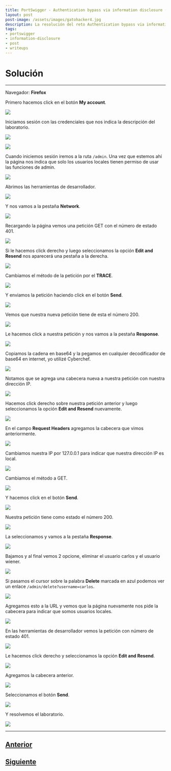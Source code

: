 ```yaml
---
title: PortSwigger - Authentication bypass via information disclosure (sin Burpsuite).
layout: post
post-image: /assets/images/gatohacker4.jpg 
description: La resolución del reto Authentication bypass via information disclosure.
tags:
- portswigger
- information-disclosure
- post
- writeups
---
```

# Solución
---

Navegador: **Firefox**

Primero hacemos click en el botón **My account**.

![](/images/images-portswigger-id/lab4-1.png)

Iniciamos sesión con las credenciales que nos indica la descripción del laboratorio.

![](/images/images-portswigger-id/lab4-2.png)

![](/images/images-portswigger-id/lab4-3.png)

Cuando iniciemos sesión iremos a la ruta `/admin`. Una vez que estemos ahí la página nos indica que solo los usuarios locales tienen permiso de usar las funciones de admin.

![](/images/images-portswigger-id/lab4-4.png)

Abrimos las herramientas de desarrollador.

![](/images/images-portswigger-id/lab4-5.png)

Y nos vamos a la pestaña **Network**.

![](/images/images-portswigger-id/lab4-6.png)

Recargando la página vemos una petición GET con el número de estado 401.

![](/images/images-portswigger-id/lab4-7.png)

Si le hacemos click derecho y luego seleccionamos la opción **Edit and Resend** nos aparecerá una pestaña a la derecha.

![](/images/images-portswigger-id/lab4-8.png)

Cambiamos el método de la petición por el **TRACE**.

![](/images/images-portswigger-id/lab4-9.png)

Y enviamos la petición haciendo click en el botón **Send**.

![](/images/images-portswigger-id/lab4-10.png)

Vemos que nuestra nueva petición tiene de esta el número 200.

![](/images/images-portswigger-id/lab4-11.png)

Le hacemos click a nuestra petición y nos vamos a la pestaña **Response**.

![](/images/images-portswigger-id/lab4-12.png)

Copiamos la cadena en base64 y la pegamos en cualquier decodificador de base64 en internet, yo utilizé Cyberchef.

![](/images/images-portswigger-id/lab4-13.png)

Notamos que se agrega una cabecera nueva a nuestra petición con nuestra dirección IP.

![](/images/images-portswigger-id/lab4-14.png)

Hacemos click derecho sobre nuestra petición anterior y luego seleccionamos la opción **Edit and Resend** nuevamente.

![](/images/images-portswigger-id/lab4-15.png)

En el campo **Request Headers** agregamos la cabecera que vimos anteriormente.

![](/images/images-portswigger-id/lab4-16.png)

Cambiamos nuestra IP por 127.0.0.1 para indicar que nuestra dirección IP es local.

![](/images/images-portswigger-id/lab4-17.png)

Cambiamos el método a GET.

![](/images/images-portswigger-id/lab4-18.png)

Y hacemos click en el botón **Send**.

![](/images/images-portswigger-id/lab4-19.png)

Nuestra petición tiene como estado el número 200.

![](/images/images-portswigger-id/lab4-20.png)

La seleccionamos y vamos a la pestaña **Response**.

![](/images/images-portswigger-id/lab4-21.png)

Bajamos y al final vemos 2 opcione, eliminar el usuario carlos y el usuario wiener.

![](/images/images-portswigger-id/lab4-22.png)

Si pasamos el cursor sobre la palabra **Delete** marcada en azul podemos ver un enlace `/admin/delete?username=carlos`.

![](/images/images-portswigger-id/lab4-23.png)

Agregamos esto a la URL y vemos que la página nuevamente nos pide la cabecera para indicar que somos usuarios locales.

![](/images/images-portswigger-id/lab4-24.png)

En las herramientas de desarrollador vemos la petición con número de estado 401.

![](/images/images-portswigger-id/lab4-25.png)

Le hacemos click derecho y seleccionamos la opción **Edit and Resend**.

![](/images/images-portswigger-id/lab4-26.png)

Agregamos la cabecera anterior.

![](/images/images-portswigger-id/lab4-27.png)

Seleccionamos el botón **Send**.

![](/images/images-portswigger-id/lab4-28.png)

Y resolvemos el laboratorio.

![](/images/images-portswigger-id/lab4-29.png)


---

## [Anterior](/source-code-disclosure-via-backup-files)
## [Siguiente](/information-disclosure-in-version-control-history)